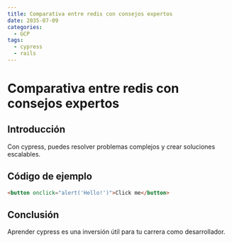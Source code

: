 ```yaml
---
title: Comparativa entre redis con consejos expertos
date: 2035-07-09
categories:
  - GCP
tags:
  - cypress
  - rails
---
```


# Comparativa entre redis con consejos expertos

## Introducción

Con cypress, puedes resolver problemas complejos y crear soluciones escalables.

## Código de ejemplo

```html
<button onclick="alert('Hello!')">Click me</button>
```

## Conclusión

Aprender cypress es una inversión útil para tu carrera como desarrollador.